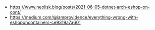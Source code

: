 - https://www.neolisk.blog/posts/2021-06-05-dotnet-arch-eshop-on-cont/
- https://medium.com/@iamprovidence/everything-wrong-with-eshoponcontainers-ce9319a7a601